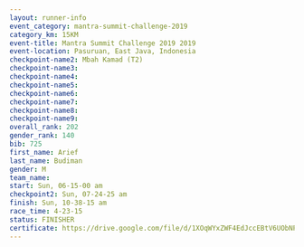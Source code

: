 ```yaml
---
layout: runner-info 
event_category: mantra-summit-challenge-2019 
category_km: 15KM 
event-title: Mantra Summit Challenge 2019 2019 
event-location: Pasuruan, East Java, Indonesia 
checkpoint-name2: Mbah Kamad (T2) 
checkpoint-name3: 
checkpoint-name4: 
checkpoint-name5: 
checkpoint-name6: 
checkpoint-name7: 
checkpoint-name8: 
checkpoint-name9: 
overall_rank: 202
gender_rank: 140
bib: 725
first_name: Arief
last_name: Budiman
gender: M
team_name: 
start: Sun, 06-15-00 am
checkpoint2: Sun, 07-24-25 am
finish: Sun, 10-38-15 am
race_time: 4-23-15
status: FINISHER
certificate: https://drive.google.com/file/d/1XOqWYxZWF4EdJccEBtV6UObNPX4Ayyiw/view?usp=sharing
---
```

